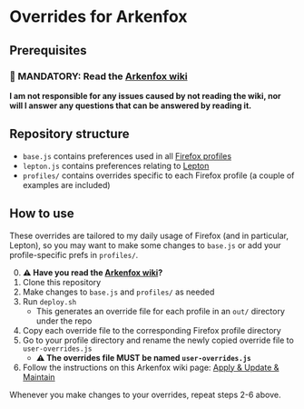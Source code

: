 # Overrides for Arkenfox
## Prerequisites
### 🔴 MANDATORY: Read the [Arkenfox wiki](https://github.com/arkenfox/user.js/wiki)

**I am not responsible for any issues caused by not reading the wiki, 
nor will I answer any questions that can be answered by reading it.**

## Repository structure
- `base.js` contains preferences used in all [Firefox profiles](https://support.mozilla.org/en-US/kb/profile-manager-create-remove-switch-firefox-profiles)
- `lepton.js` contains preferences relating to [Lepton](https://github.com/black7375/Firefox-UI-Fix/)
- `profiles/` contains overrides specific to each Firefox profile
(a couple of examples are included)

## How to use
These overrides are tailored to my daily usage of Firefox (and in particular, Lepton), 
so you may want to make some changes to `base.js` or add your profile-specific prefs in `profiles/`.

0. **⚠️ Have you read the [Arkenfox wiki](https://github.com/arkenfox/user.js/wiki)?**
1. Clone this repository
2. Make changes to `base.js` and `profiles/` as needed
3. Run `deploy.sh`
    - This generates an override file for each profile in an `out/` directory under the repo
4. Copy each override file to the corresponding Firefox profile directory
5. Go to your profile directory and rename the newly copied override file to `user-overrides.js`
    - **⚠️ The overrides file MUST be named `user-overrides.js`**
6. Follow the instructions on this Arkenfox wiki page: [Apply &amp; Update &amp; Maintain](https://github.com/arkenfox/user.js/wiki/3.4-Apply-&-Update-&-Maintain)

Whenever you make changes to your overrides, repeat steps 2-6 above.
